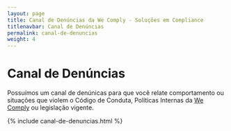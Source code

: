 ```yaml
---
layout: page
title: Canal de Denúncias da We Comply - Soluções em Compliance
titlenavbar: Canal de Denúncias
permalink: canal-de-denuncias
weight: 4
---
```


# **Canal de Denúncias**

Possuímos um canal de denúnicas para que você relate comportamento ou situações que violem o Código de Conduta, Políticas Internas da <a href="{{ baseurl }}/">We Comply</a> ou legislação vigente.

{% include canal-de-denuncias.html %}